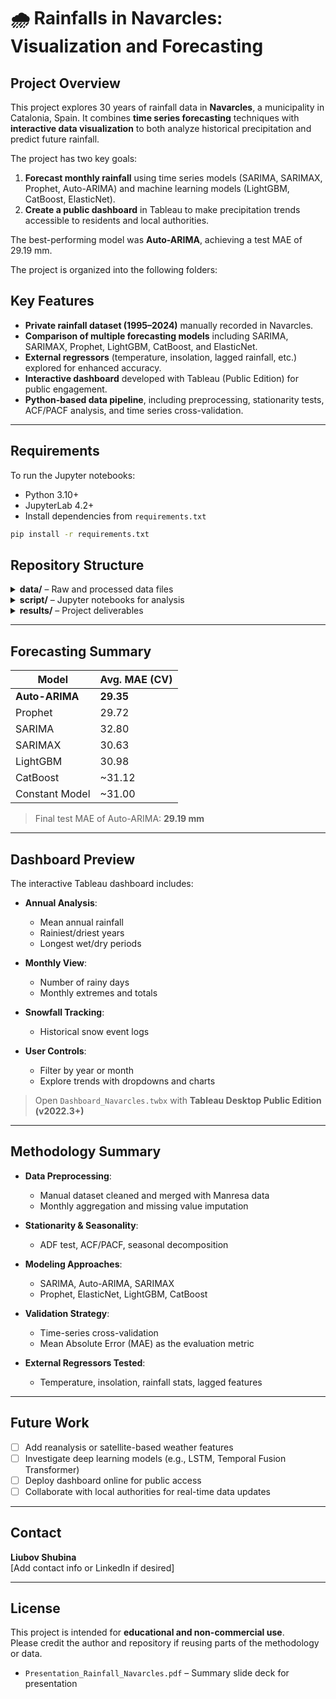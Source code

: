# 🌧️ Rainfalls in Navarcles: Visualization and Forecasting

## Project Overview

This project explores 30 years of rainfall data in **Navarcles**, a municipality in Catalonia, Spain. It combines **time series forecasting** techniques with **interactive data visualization** to both analyze historical precipitation and predict future rainfall.

The project has two key goals:
1. **Forecast monthly rainfall** using time series models (SARIMA, SARIMAX, Prophet, Auto-ARIMA) and machine learning models (LightGBM, CatBoost, ElasticNet).
2. **Create a public dashboard** in Tableau to make precipitation trends accessible to residents and local authorities.

The best-performing model was **Auto-ARIMA**, achieving a test MAE of 29.19 mm.

The project is organized into the following folders:


## Key Features

- **Private rainfall dataset (1995–2024)** manually recorded in Navarcles.
- **Comparison of multiple forecasting models** including SARIMA, SARIMAX, Prophet, LightGBM, CatBoost, and ElasticNet.
- **External regressors** (temperature, insolation, lagged rainfall, etc.) explored for enhanced accuracy.
- **Interactive dashboard** developed with Tableau (Public Edition) for public engagement.
- **Python-based data pipeline**, including preprocessing, stationarity tests, ACF/PACF analysis, and time series cross-validation.

---

## Requirements

To run the Jupyter notebooks:

- Python 3.10+
- JupyterLab 4.2+
- Install dependencies from `requirements.txt`
  
```bash
pip install -r requirements.txt
```

## Repository Structure

<details>
<summary><strong>data/</strong> – Raw and processed data files</summary>

- `navarcles_private_data.csv` – Manually collected rainfall data (1995–2024)
- `manresa_meteorological_data.csv` – Public weather data from Manresa (temp, insolation, rainfall)
- `parsed_city_hall_data.csv` – Parsed rainfall data from City Hall web archive

</details>

<details>
<summary><strong>script/</strong> – Jupyter notebooks for analysis</summary>

- `1_EDA_and_Modeling.ipynb` – Full exploratory analysis, preprocessing, model training, evaluation, and forecasting
- `2_Data_Parsing_CityHall.ipynb` – Scraper and parser for public rainfall records (for Manresa/Navarcles)

</details>

<details>
<summary><strong>results/</strong> – Project deliverables</summary>

- `Final_Report_Rainfall_Navarcles.pdf` – Full project report (this document)
- `Dashboard_Navarcles.twbx` – Tableau dashboard file (open with Tableau Desktop Public Edition)
- `Presentation_Rainfall_Navarcles.pdf` – Summary slide deck for presentation

</details>

---

## Forecasting Summary

| Model          | Avg. MAE (CV) |
|----------------|---------------|
| **Auto-ARIMA** | **29.35**     |
| Prophet        | 29.72         |
| SARIMA         | 32.80         |
| SARIMAX        | 30.63         |
| LightGBM       | 30.98         |
| CatBoost       | ~31.12        |
| Constant Model | ~31.00        |

> Final test MAE of Auto-ARIMA: **29.19 mm**

---

## Dashboard Preview

The interactive Tableau dashboard includes:

- **Annual Analysis**:
  - Mean annual rainfall
  - Rainiest/driest years
  - Longest wet/dry periods

- **Monthly View**:
  - Number of rainy days
  - Monthly extremes and totals

- **Snowfall Tracking**:
  - Historical snow event logs

- **User Controls**:
  - Filter by year or month
  - Explore trends with dropdowns and charts

> Open `Dashboard_Navarcles.twbx` with **Tableau Desktop Public Edition (v2022.3+)**

---

## Methodology Summary

- **Data Preprocessing**:
  - Manual dataset cleaned and merged with Manresa data
  - Monthly aggregation and missing value imputation

- **Stationarity & Seasonality**:
  - ADF test, ACF/PACF, seasonal decomposition

- **Modeling Approaches**:
  - SARIMA, Auto-ARIMA, SARIMAX
  - Prophet, ElasticNet, LightGBM, CatBoost

- **Validation Strategy**:
  - Time-series cross-validation
  - Mean Absolute Error (MAE) as the evaluation metric

- **External Regressors Tested**:
  - Temperature, insolation, rainfall stats, lagged features

---

## Future Work

- [ ] Add reanalysis or satellite-based weather features
- [ ] Investigate deep learning models (e.g., LSTM, Temporal Fusion Transformer)
- [ ] Deploy dashboard online for public access
- [ ] Collaborate with local authorities for real-time data updates

---

## Contact

**Liubov Shubina**  
[Add contact info or LinkedIn if desired]

---

## License

This project is intended for **educational and non-commercial use**.  
Please credit the author and repository if reusing parts of the methodology or data.
- `Presentation_Rainfall_Navarcles.pdf` – Summary slide deck for presentation

</details>

